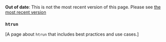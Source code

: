 <span class="warnings">**Out of date**: This is not the most recent version of this page. Please see [the most recent version](y)</span>
### `htrun`

[A page about `htrun` that includes best practices and use cases.]
